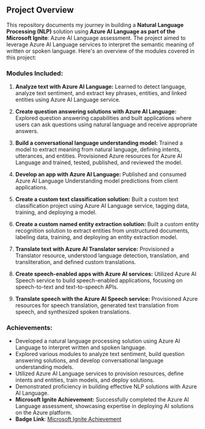 ## Project Overview

This repository documents my journey in building a **Natural Language Processing (NLP)** solution using **Azure AI Language as part of the Microsoft Ignite**: Azure AI Language assessment. The project aimed to leverage Azure AI Language services to interpret the semantic meaning of written or spoken language. Here's an overview of the modules covered in this project:

### Modules Included:

1. **Analyze text with Azure AI Language:** Learned to detect language, analyze text sentiment, and extract key phrases, entities, and linked entities using Azure AI Language service.
   
2. **Create question answering solutions with Azure AI Language:** Explored question answering capabilities and built applications where users can ask questions using natural language and receive appropriate answers.

3. **Build a conversational language understanding model:** Trained a model to extract meaning from natural language, defining intents, utterances, and entities. Provisioned Azure resources for Azure AI Language and trained, tested, published, and reviewed the model.

4. **Develop an app with Azure AI Language:** Published and consumed Azure AI Language Understanding model predictions from client applications.

5. **Create a custom text classification solution:** Built a custom text classification project using Azure AI Language service, tagging data, training, and deploying a model.

6. **Create a custom named entity extraction solution:** Built a custom entity recognition solution to extract entities from unstructured documents, labeling data, training, and deploying an entity extraction model.

7. **Translate text with Azure AI Translator service:** Provisioned a Translator resource, understood language detection, translation, and transliteration, and defined custom translations.

8. **Create speech-enabled apps with Azure AI services:** Utilized Azure AI Speech service to build speech-enabled applications, focusing on speech-to-text and text-to-speech APIs.

9. **Translate speech with the Azure AI Speech service:** Provisioned Azure resources for speech translation, generated text translation from speech, and synthesized spoken translations.

### Achievements:

- Developed a natural language processing solution using Azure AI Language to interpret written and spoken language.
- Explored various modules to analyze text sentiment, build question answering solutions, and develop conversational language understanding models.
- Utilized Azure AI Language services to provision resources, define intents and entities, train models, and deploy solutions.
- Demonstrated proficiency in building effective NLP solutions with Azure AI Language.
- **Microsoft Ignite Achievement:** Successfully completed the Azure AI Language assessment, showcasing expertise in deploying AI solutions on the Azure platform.
- **Badge Link**: [Microsoft Ignite Achievement](https://learn.microsoft.com/api/achievements/share/en-us/HiteshNegi-8805/WATTLMWN?sharingId=5B2908B2770EE6E3)
